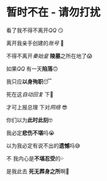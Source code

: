 # 暂时不在 - 请勿打扰  

看了我不得不离开*QQ* 😏  

离开我亲手创建的*账号* 🤔  

不得不离开*秦始皇* **陵墓**之所在地了😱  

如果*QQ* 有一天**陷落**🙃  

我只应**以身殉职**😴  

死在这*自动回复* 下🤭  

才可上报总理 下对*网络* 😎  

你们以为**此时此刻**🤓  

我必定**悲伤不堪**吗😭  

以为我必定有说不出的**遗憾**吗😅  

不 我内心是**不堪忍受**的💦  

是我此去 **死无葬身之所**啊👻  

